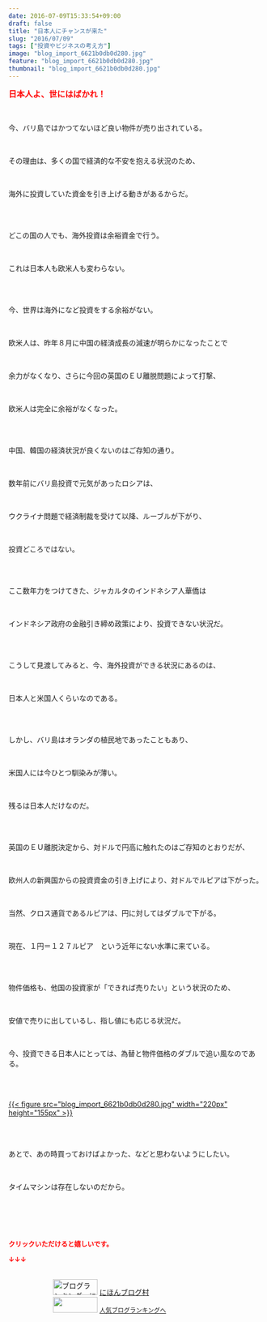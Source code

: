 ```yaml
---
date: 2016-07-09T15:33:54+09:00
draft: false
title: "日本人にチャンスが来た"
slug: "2016/07/09"
tags: ["投資やビジネスの考え方"]
image: "blog_import_6621b0db0d280.jpg"
feature: "blog_import_6621b0db0d280.jpg"
thumbnail: "blog_import_6621b0db0d280.jpg"
---
```

<p><font color="#ff0000" size="3"><strong>日本人よ、世にはばかれ！</strong></font></p><br/><p>今、バリ島ではかつてないほど良い物件が売り出されている。<br/></p><br/><p>その理由は、多くの国で経済的な不安を抱える状況のため、<br/></p><br/><p>海外に投資していた資金を引き上げる動きがあるからだ。<br/></p><br/><br/><p>どこの国の人でも、海外投資は余裕資金で行う。<br/></p><br/><p>これは日本人も欧米人も変わらない。</p><br/><br/><p>今、世界は海外になど投資をする余裕がない。<br/></p><br/><p>欧米人は、昨年８月に中国の経済成長の減速が明らかになったことで<br/></p><br/><p>余力がなくなり、さらに今回の英国のＥＵ離脱問題によって打撃、<br/></p><br/><p>欧米人は完全に余裕がなくなった。</p><br/><br/><p>中国、韓国の経済状況が良くないのはご存知の通り。<br/></p><br/><p>数年前にバリ島投資で元気があったロシアは、<br/></p><br/><p>ウクライナ問題で経済制裁を受けて以降、ルーブルが下がり、<br/></p><br/><p>投資どころではない。</p><br/><br/><p>ここ数年力をつけてきた、ジャカルタのインドネシア人華僑は<br/></p><br/><p>インドネシア政府の金融引き締め政策により、投資できない状況だ。</p><br/><br/><p>こうして見渡してみると、今、海外投資ができる状況にあるのは、<br/></p><br/><p>日本人と米国人くらいなのである。</p><br/><br/><p>しかし、バリ島はオランダの植民地であったこともあり、<br/></p><br/><p>米国人には今ひとつ馴染みが薄い。</p><br/><p>残るは日本人だけなのだ。</p><br/><br/><p>英国のＥＵ離脱決定から、対ドルで円高に触れたのはご存知のとおりだが、<br/></p><br/><p>欧州人の新興国からの投資資金の引き上げにより、対ドルでルピアは下がった。<br/></p><br/><p>当然、クロス通貨であるルピアは、円に対してはダブルで下がる。<br/></p><br/><p>現在、１円＝１２７ルピア　という近年にない水準に来ている。</p><br/><br/><p>物件価格も、他国の投資家が「できれば売りたい」という状況のため、</p><br/><p>安値で売りに出しているし、指し値にも応じる状況だ。</p><br/><p>今、投資できる日本人にとっては、為替と物件価格のダブルで追い風なのである。</p><br/><p><br/><a href="blog_import_6621b0dc4a6b5.jpg">{{< figure src="blog_import_6621b0db0d280.jpg" width="220px" height="155px" >}}</a> <br/></p><br/><br/><p>あとで、あの時買っておけばよかった、などと思わないようにしたい。<br/></p><br/><p>タイムマシンは存在しないのだから。</p><br/><p><br/><br/></p><p><font color="#ff0000" size="2"><strong>クリックいただけると嬉しいです。<br/></strong></font></p><p><font color="#ff0000" size="2"><strong>↓↓↓</strong></font></p><p><br/><a href="ranking.html" target="_blank"><img border="0" alt="ブログランキング・にほんブログ村へ" src="data:image/svg+xml;charset=utf-8,%3Csvg%20xmlns%3D%22http%3A%2F%2Fwww.w3.org%2F2000%2Fsvg%22%20title%3D%22Placeholder%20for%20Images%22%20role%3D%22presentation%22%20viewBox%3D%220%200%2088%2031%22%20%2F%3E" width="88" height="31" data-src="https://img-proxy.blog-video.jp/images?url=http%3A%2F%2Fwww.blogmura.com%2Fimg%2Fwww88_31.gif" style="aspect-ratio: auto 88 / 31;"/><noscript><img border="0" alt="ブログランキング・にほんブログ村へ" src="https://img-proxy.blog-video.jp/images?url=http%3A%2F%2Fwww.blogmura.com%2Fimg%2Fwww88_31.gif" width="88" height="31"></noscript></a> <a href="ranking.html" target="_blank">にほんブログ村</a> <br/><a title="人気ブログランキングへ" href="link.php?1804582"><img border="0" src="data:image/svg+xml;charset=utf-8,%3Csvg%20xmlns%3D%22http%3A%2F%2Fwww.w3.org%2F2000%2Fsvg%22%20title%3D%22Placeholder%20for%20Images%22%20role%3D%22presentation%22%20viewBox%3D%220%200%2088%2031%22%20%2F%3E" width="88" height="31" data-src="https://blog.with2.net/img/banner/banner_22.gif" style="aspect-ratio: auto 88 / 31;"/><noscript><img border="0" src="https://blog.with2.net/img/banner/banner_22.gif" width="88" height="31"></noscript></a> <a style="FONT-SIZE: 12px" href="link.php?1804582">人気ブログランキングへ</a> </p>

